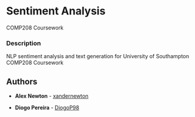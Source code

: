 # Sentiment Analysis

COMP208 Coursework


### Description

NLP sentiment analysis and text generation for University of Southampton COMP208 Coursework 


## Authors

* **Alex Newton** - [xandernewton](https://github.com/xandernewton)

* **Diogo Pereira** - [DiogoP98](https://github.com/DiogoP98)




